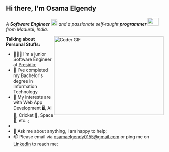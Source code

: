 
## Hi there, I'm   Osama Elgendy

<p>
  <em>
    A <b>Software Engineer</b> <img src="https://raw.githubusercontent.com/TheDudeThatCode/TheDudeThatCode/master/Assets/Medal.gif" width=20 height=20> and a passionate self-taught <b>programmer</b> <img src="https://raw.githubusercontent.com/TheDudeThatCode/TheDudeThatCode/master/Assets/Developer.gif" width=35 height=25> from Madurai, India.
  </em>
 </p>

<img align="right" alt="Coder GIF" height=250 width=350 src="https://i.pinimg.com/originals/e4/26/70/e426702edf874b181aced1e2fa5c6cde.gif" />

  
**Talking about Personal Stuffs:**

- 👨🏽‍💻 I’m a junior Software Engineer at [Presidio](https://tiny-pika-2cc1e0.netlify.app/);
- 💼 I’ve completed my Bachelor's degree in Information Technology 
- 🤔 My interests are with Web App Development 🖥️, AI 🤖, Cricket 🏏, Space 🚀, etc..;
- 
- 💬 Ask me about anything, I am happy to help;
- 📫 Please email via osamaelgendy0155@gmail.com or ping me on [LinkedIn](https://www.linkedin.com/in/osama-elgendy-774668277/) to reach me;
<br/> 
</em>
